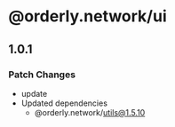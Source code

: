 # @orderly.network/ui

## 1.0.1

### Patch Changes

- update
- Updated dependencies
  - @orderly.network/utils@1.5.10
